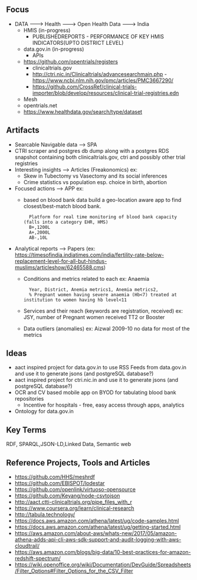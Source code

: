 Focus
-----
- DATA ---> Health ---> Open Health Data ---> India
    - HMIS (in-progress)
        -  PUBLISHEDREPORTS - PERFORMANCE OF KEY HMIS INDICATORS(UPTO DISTRICT LEVEL)
    - data.gov.in (in-progress)
        - APIs
    - https://github.com/opentrials/registers
        - clinicaltrials.gov
        - http://ctri.nic.in/Clinicaltrials/advancesearchmain.php - https://www.ncbi.nlm.nih.gov/pmc/articles/PMC3667290/
        - https://github.com/CrossRef/clinical-trials-importer/blob/develop/resources/clinical-trial-registries.edn
    - Mesh
    - opentrials.net
    - https://www.healthdata.gov/search/type/dataset

Artifacts
--------
- Searcable Navigable data --> SPA 
- CTRI scraper and postgres db dump along with a postgres RDS snapshot containing both clinicaltrials.gov, ctri and possibly other trial registries
- Interesting insights --> Articles (Freakonomics) ex:     
    - Skew in Tubectomy vs Vasectomy and its social inferences
    - Crime statistics vs population esp. choice in birth, abortion
- Focused actions --> APP ex: 
    - based on blood bank data build a geo-location aware app to find closest/best-match blood bank.
    
            Platform for real time monitoring of blood bank capacity (falls into a category EHR, HMS)
            B+,1200L
            A+,2000L
            AB-,10L
- Analytical reports --> Papers (ex: https://timesofindia.indiatimes.com/india/fertility-rate-below-replacement-level-for-all-but-hindus-muslims/articleshow/62465588.cms)
    - Conditions and metrics related to each ex: Anaemia
    
            Year, District, Anemia metrics1, Anemia metrics2,
            % Pregnant women having severe anaemia (Hb<7) treated at institution to women having hb level<11
    - Services and their reach (keywords are registration, received) 
        ex: JSY,  number of Pregnant women received TT2 or Booster
    - Data outliers (anomalies) ex: Aizwal 2009-10 no data for most of the metrics

Ideas
-----
- aact inspired project for data.gov.in to use RSS Feeds from data.gov.in and use it to generate jsons (and postgreSQL database?)
- aact inspired project for ctri.nic.in and use it to generate jsons (and postgreSQL database?)
- OCR and CV based mobile app on BYOD for tabulating blood bank repositories 
    - Incentive for hospitals - free, easy access through apps, analytics
- Ontology for data.gov.in

Key Terms
---------
RDF, SPARQL,JSON-LD,Linked Data, Semantic web

Reference Projects, Tools and Articles
--------------------------------------
- https://github.com/HHS/meshrdf
- https://github.com/EBISPOT/lodestar
- https://github.com/openlink/virtuoso-opensource
- https://github.com/Keyang/node-csvtojson
- http://aact.ctti-clinicaltrials.org/pipe_files_with_r
- https://www.coursera.org/learn/clinical-research
- http://tabula.technology/
- https://docs.aws.amazon.com/athena/latest/ug/code-samples.html
- https://docs.aws.amazon.com/athena/latest/ug/getting-started.html
- https://aws.amazon.com/about-aws/whats-new/2017/05/amazon-athena-adds-api-cli-aws-sdk-support-and-audit-logging-with-aws-cloudtrail/
- https://aws.amazon.com/blogs/big-data/10-best-practices-for-amazon-redshift-spectrum/
- https://wiki.openoffice.org/wiki/Documentation/DevGuide/Spreadsheets/Filter_Options#Filter_Options_for_the_CSV_Filter